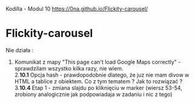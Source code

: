 Kodilla - Modul 10
https://0na.github.io/Flickity-carousel/

# Flickity-carousel


Nie działa : 
1. Komunikat z mapy "This page can't load Google Maps correctly" - sprawdzilam wszystko kilka razy, nie wiem. <br>
2.<b>10.1</b> Opcja hash - prawdopodobnie dlatego, że juz nie mam divow w HTML a tablice z obiektem. Co z tym tematem ? Jak to rozwiązać ? <br>
3.<b>10.4</b> Etap 1 - zmiana slajdu po kliknięciu w marker (wiersz 53-54, zrobiony analogicznie jak podpowiadaja w zadaniu i nic z tego) <br>
